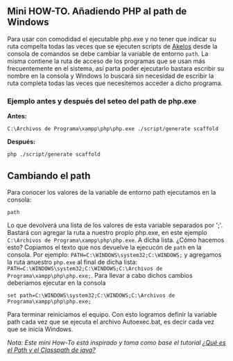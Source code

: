 Mini HOW-TO. Añadiendo PHP al path de Windows
---------------------------------------------

Para usar con comodidad el ejecutable php.exe y no tener que indicar su ruta compelta todas las veces que se ejecuten scripts de [Akelos](http://www.akelos.org/) desde la consola de comandos se debe cambiar la variable de entorno `path`. La misma contiene la ruta de acceso de los programas que se usan más frecuentemente en el sistema, así parta poder ejecutarlo bastara escribir su nombre en la consola y Windows lo buscará sin necesidad de escribir la ruta completa todas las veces que necesitemos acceder a dicho programa. 

### Ejemplo antes y después del seteo del path de php.exe ###

**Antes:**

    C:\Archivos de Programa\xampp\php\php.exe ./script/generate scaffold

**Después:**

    php ./script/generate scaffold

Cambiando el path
-----------------

Para conocer los valores de la variable de entorno path ejecutamos en la consola:

    path

Lo que devolverá una lista de los valores de esta variable separados por ';'. 
Bastará con agregar la ruta a nuestro propio php.exe, en este ejemplo `C:\Archivos de Programa\xampp\php\php.exe`. A dicha lista. ¿Cómo hacemos esto?
Copiamos el texto que nos devuelve la ejecucón de `path` en la consola. Por ejemplo:
`PATH=C:\WINDOWS\system32;C:\WINDOWS;` y agregamos la ruta anuestro `php.exe` al final de dicha lista:
`PATH=C:\WINDOWS\system32;C:\WINDOWS;C:\Archivos de Programa\xampp\php\php.exe;`.
Para llevar a cabo dichos cambios deberíamos ejecutar en la consola

    set path=C:\WINDOWS\system32;C:\WINDOWS;C:\Archivos de Programa\xampp\php\php.exe;

Para terminar reiniciamos el equipo. Con esto logramos definir la variable path cada vez que se ejecuta el archivo Autoexec.bat, es decir cada vez que se inicia Windows.

*Nota:
Este mini How-To está inspirado y toma como base el tutorial [¿Qué es el Path y el Classpath de java?](http://www.webtaller.com/construccion/lenguajes/java/lecciones/que-es-path-classpath-java.php)*